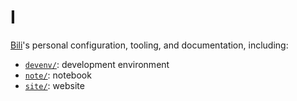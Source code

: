 # I

[Bili](https://qobilidop.dev)'s personal configuration, tooling, and documentation, including:

- [`devenv/`](devenv/): development environment
- [`note/`](note/): notebook
- [`site/`](site/): website
